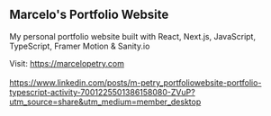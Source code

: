 ## Marcelo's Portfolio Website

My personal portfolio website built with React, Next.js, JavaScript, TypeScript, Framer Motion & Sanity.io

Visit: https://marcelopetry.com
<br>
<br>
https://www.linkedin.com/posts/m-petry_portfoliowebsite-portfolio-typescript-activity-7001225501386158080-ZVuP?utm_source=share&utm_medium=member_desktop
